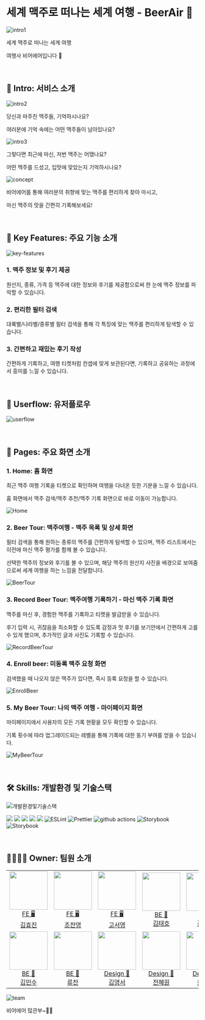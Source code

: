 # 세계 맥주로 떠나는 세계 여행 - BeerAir 🛫

![intro1](https://user-images.githubusercontent.com/39763891/175964465-8a8811d6-03e5-4216-8572-3b2c4c52f939.png)

세계 맥주로 떠나는 세계 여행

여행사 비어에어입니다 🛫

<br/>

## 🍻 Intro: 서비스 소개

![intro2](https://user-images.githubusercontent.com/39763891/175971803-95e2b5ab-e03e-4cf4-abda-d65a3c845aa4.png)

당신과 마주친 맥주들, 기억하시나요?

여러분에 기억 속에는 어떤 맥주들이 남아있나요?

![intro3](https://user-images.githubusercontent.com/39763891/175972110-b34ad2b2-afff-48a0-88a3-cdb84141a204.png)

그렇다면 최근에 마신, 저번 맥주는 어땠나요?

어떤 맥주를 드셨고, 입맛에 맞았는지 기억하시나요?

![concept](https://user-images.githubusercontent.com/39763891/175973251-fbdfc1ce-fd09-477e-a00c-fa6541ce67a5.png)

비어에어를 통해 여러분의 취향에 맞는 맥주를 편리하게 찾아 마시고,

마신 맥주의 맛을 간편히 기록해보세요!

<br/>


## 🌟 Key Features: 주요 기능 소개

![key-features](https://user-images.githubusercontent.com/39763891/175976419-6b45f520-c5b1-4e21-bf87-f3c2f4526874.png)

### 1. 맥주 정보 및 후기 제공

원산지, 종류, 가격 등 맥주에 대한 정보와 후기를 제공함으로써 한 눈에 맥주 정보를 파악할 수 있습니다.

### 2. 편리한 필터 검색

대륙별/나라별/종류별 필터 검색을 통해 각 특징에 맞는 맥주를 편리하게 탐색할 수 있습니다.

### 3. 간편하고 재밌는 후기 작성

간편하게 기록하고, 여행 티켓처럼 컨셉에 맞게 보관된다면, 기록하고 공유하는 과정에서 흥미를 느낄 수 있습니다.

<br/>

## 👤 Userflow: 유저플로우

![userflow](https://user-images.githubusercontent.com/39763891/175976432-14920db5-e476-42ef-bf79-c11085bbdf8d.png)

<br/>

## 📱 Pages: 주요 화면 소개

### 1. Home: 홈 화면

최근 맥주 여행 기록을 티켓으로 확인하며 여행을 다녀온 듯한 기분을 느낄 수 있습니다.

홈 화면에서 맥주 검색/맥주 추천/맥주 기록 화면으로 바로 이동이 가능합니다.

![Home](https://user-images.githubusercontent.com/39763891/175993570-b6cff70d-9814-44e0-b766-9dc5d899f9bf.png)

### 2. Beer Tour: 맥주여행 - 맥주 목록 및 상세 화면

필터 검색을 통해 원하는 종류의 맥주를 간편하게 탐색할 수 있으며, 맥주 리스트에서는 이전에 마신 맥주 평가를 함께 볼 수 있습니다.

선택한 맥주의 정보와 후기를 볼 수 있으며, 해당 맥주의 원산지 사진을 배경으로 보여줌으로써 세계 여행을 하는 느낌을 전달합니다.

![BeerTour](https://user-images.githubusercontent.com/39763891/175993592-317b4471-76c4-46c8-8fcc-a92b38f134fb.png)

### 3. Record Beer Tour: 맥주여행 기록하기 - 마신 맥주 기록 화면

맥주를 마신 후, 경험한 맥주를 기록하고 티켓을 발급받을 수 있습니다.

후기 입력 시, 귀찮음을 최소화할 수 있도록 감정과 맛 후기를 보기안에서 간편하게 고를 수 있게 했으며, 추가적인 글과 사진도 기록할 수 있습니다.

![RecordBeerTour](https://user-images.githubusercontent.com/39763891/175993600-46b546b8-63f8-4482-bc83-8583e1929f70.png)

### 4. Enroll beer: 미동록 맥주 요청 화면

검색했을 때 나오지 않은 맥주가 있다면, 즉시 등록 요청을 할 수 있습니다.

![EnrollBeer](https://user-images.githubusercontent.com/39763891/175993604-eac5f402-ea3d-4f93-8a85-61b18f5a6194.png)

### 5. My Beer Tour: 나의 맥주 여행 - 마이페이지 화면

마이페이지에서 사용자의 모든 기록 현황을 모두 확인할 수 있습니다.

기록 횟수에 따라 업그레이드되는 레벨을 통해 기록에 대한 동기 부여를 얻을 수 있습니다.

![MyBeerTour](https://user-images.githubusercontent.com/39763891/175993608-a7d17ef3-82c0-4de3-b77a-493f08c7e267.png)

<br/>

## 🛠 Skills: 개발환경 및 기술스택

![개발환경및기술스택](https://user-images.githubusercontent.com/39763891/175996836-ea8a83b4-32c4-4315-906b-d06624ee34db.png)

<p>

<img src="https://img.shields.io/badge/Next.js-000000?style=flat-square&logo=nextdotjs&logoColor=white"/>
<img src="https://img.shields.io/badge/TypeScript-3178C6?style=flat-square&logo=TypeScript&logoColor=white"/>
<img src="https://img.shields.io/badge/Emotion-EFD1EA?style=flat-square&logo=css3&logoColor=white"/>
<img src="https://img.shields.io/badge/ReactQuery-FF4154?style=flat-square&logo=ReactQuery&logoColor=white"/>
<img src="https://img.shields.io/badge/Recoil-3578E5?style=flat-square&logo=react&logoColor=white"/>
<img alt="ESLint" src="https://img.shields.io/badge/-ESLint-4B32C3?style=flat-square&logo=eslint&logoColor=white" />
<img alt="Prettier" src="https://img.shields.io/badge/-Prettier-F7B93E?style=flat-square&logo=prettier&logoColor=white" />
<img alt="github actions" src="https://img.shields.io/badge/-GithubActions-2088FF?style=flat-square&logo=githubactions&logoColor=white" />
<img alt="Storybook" src="https://img.shields.io/badge/-Storybook-FF4785?style=flat-square&logo=storybook&logoColor=white" />
<img alt="Storybook" src="https://img.shields.io/badge/-GoogleAnalytics-E37400?style=flat-square&logo=googleanalytics&logoColor=white" />

</p>

<br/>

## 👨‍👩‍👧‍👦 Owner: 팀원 소개

<table>

<tr>
  <td align=center>
  <a href="https://github.com/hy57in">
  <img src="https://avatars.githubusercontent.com/u/60775453?v=4" width="100px" />
  <br/>
  FE 🖥
  <br/>
  김효진
  </a>
  </td>
 
  <td align=center>
  <a href="https://github.com/cyjo9603">
  <img src="https://avatars.githubusercontent.com/u/49899406?v=4" width="100px" />
  <br/>
  FE 🖥
  <br/>
  조찬영
  </a>
  </td>
  
  <td align=center>
  <a href="https://github.com/syoung125">
  <img src="https://avatars.githubusercontent.com/u/39763891?v=4" width="100px"  />
  <br/>
  FE 🖥
  <br/>
  고서영
  </a>
  </td>
  
  <td align=center>
  <a href="https://github.com/Ting-Kim">
  <img src="https://avatars.githubusercontent.com/u/59888684?v=4" width="100px"  />
  <br/>
  BE 💾
  <br/>
  김태호
  </a>
  </td>
  
  <td align=center>
  <a href="https://github.com/zeze1004">
  <img src="https://avatars.githubusercontent.com/u/44468282?v=4" width="100px"  />
  <br/>
  BE 💾
  <br/>
  김소정
  </a>
  </td>

  </tr>

  <tr>
  
  <td align=center>
  <a href="https://github.com/minsoozz">
  <img src="https://avatars.githubusercontent.com/u/52095945?v=4" width="100px"  />
  <br/>
  BE 💾
  <br/>
  김민수
  </a>
  </td>
  
  <td align=center>
  <a href="https://github.com/RyooChan">
  <img src="https://avatars.githubusercontent.com/u/53744363?v=4" width="100px"  />
  <br/>
  BE 💾
  <br/>
  류찬
  </a>
  </td>

<td align=center>
  <a href="https://www.behance.net/dudtj92081bdd9/moodboards">
  <img src="https://user-images.githubusercontent.com/39763891/175975227-23034d1f-fb1d-44b7-84da-a627a081b5e6.png" width="100px"  />
  <br/>
  Design 🎨
  <br/>
  김영서
  </a>
  </td>
  
  <td align=center>
  <a href="https://www.behance.net/piebee9207bafc/appreciated">
  <img src="https://user-images.githubusercontent.com/39763891/175975008-6ec6bf48-7f98-472c-bc5a-890d8a83304f.png" width="100px"  />
  <br/>
  Design 🎨
  <br/>
  전혜원
  </a>
  </td>
  
  <td align=center>
  <a href="https://notefolio.net/line_ha/portfolio">
  <img src="https://user-images.githubusercontent.com/39763891/175977894-1517498f-b934-4437-a72b-80ab918be448.jpeg" width="100px" />
  <br/>
  Design 🎨
  <br/>
  정선하
  </a>
  </td>
 
</tr>

</table>

![team](https://user-images.githubusercontent.com/39763891/175967318-150e37a5-5f1e-4214-970c-d5631bd75621.png)

비어에어 많관부~🍻💜
